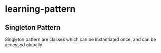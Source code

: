 # learning-pattern

## Singleton Pattern

Singleton pattern are classes which can be instantiated once, and can be accessed globally
